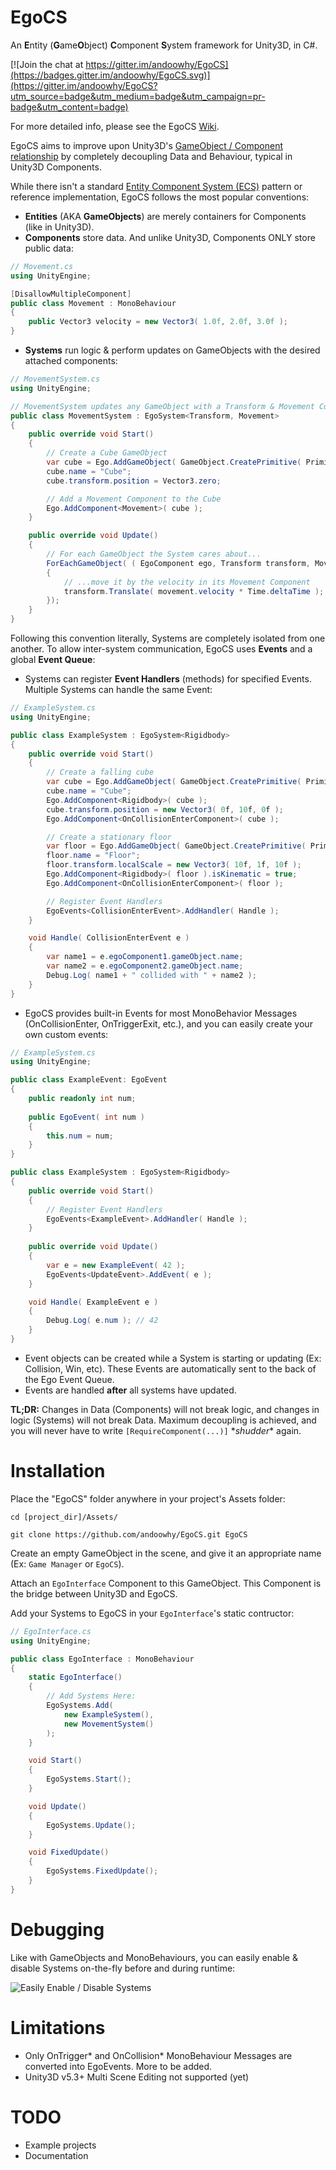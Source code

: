 # EgoCS
An **E**ntity (**G**ame**O**bject) **C**omponent **S**ystem framework for Unity3D, in C#.

[![Join the chat at https://gitter.im/andoowhy/EgoCS](https://badges.gitter.im/andoowhy/EgoCS.svg)](https://gitter.im/andoowhy/EgoCS?utm_source=badge&utm_medium=badge&utm_campaign=pr-badge&utm_content=badge)

For more detailed info, please see the EgoCS [Wiki](https://github.com/andoowhy/EgoCS/wiki).

EgoCS aims to improve upon Unity3D's [GameObject / Component relationship](http://docs.unity3d.com/Manual/TheGameObject-ComponentRelationship.html) by completely decoupling Data and Behaviour, typical in Unity3D Components.

While there isn't a standard [Entity Component System (ECS)](https://en.wikipedia.org/wiki/Entity_component_system) pattern or reference implementation, EgoCS follows the most popular conventions:

* **Entities** (AKA **GameObjects**) are merely containers for Components (like in Unity3D).
* **Components** store data. And unlike Unity3D, Components ONLY store public data:

```C#
// Movement.cs
using UnityEngine;

[DisallowMultipleComponent]
public class Movement : MonoBehaviour
{
    public Vector3 velocity = new Vector3( 1.0f, 2.0f, 3.0f );
}
```

* **Systems** run logic & perform updates on GameObjects with the desired attached components:

```C#
// MovementSystem.cs
using UnityEngine;

// MovementSystem updates any GameObject with a Transform & Movement Component
public class MovementSystem : EgoSystem<Transform, Movement>
{
    public override void Start()
    {
        // Create a Cube GameObject
        var cube = Ego.AddGameObject( GameObject.CreatePrimitive( PrimitiveType.Cube ) ).gameObject;
        cube.name = "Cube";
        cube.transform.position = Vector3.zero;

        // Add a Movement Component to the Cube
        Ego.AddComponent<Movement>( cube );
    }

    public override void Update()
    {
        // For each GameObject the System cares about...
        ForEachGameObject( ( EgoComponent ego, Transform transform, Movement movement ) =>
        {
            // ...move it by the velocity in its Movement Component
            transform.Translate( movement.velocity * Time.deltaTime );
        });
    }
}
```

Following this convention literally, Systems are completely isolated from one another. To allow inter-system communication, EgoCS uses **Events** and a global **Event Queue**:

* Systems can register **Event Handlers** (methods) for specified Events. Multiple Systems can handle the same Event:

```C#
// ExampleSystem.cs
using UnityEngine;

public class ExampleSystem : EgoSystem<Rigidbody>
{
    public override void Start()
    {
        // Create a falling cube
        var cube = Ego.AddGameObject( GameObject.CreatePrimitive( PrimitiveType.Cube ) ).gameObject;
        cube.name = "Cube";
        Ego.AddComponent<Rigidbody>( cube );
        cube.transform.position = new Vector3( 0f, 10f, 0f );
        Ego.AddComponent<OnCollisionEnterComponent>( cube );

        // Create a stationary floor
        var floor = Ego.AddGameObject( GameObject.CreatePrimitive( PrimitiveType.Cube ) ).gameObject;
        floor.name = "Floor";
        floor.transform.localScale = new Vector3( 10f, 1f, 10f );
        Ego.AddComponent<Rigidbody>( floor ).isKinematic = true;
        Ego.AddComponent<OnCollisionEnterComponent>( floor );

        // Register Event Handlers
        EgoEvents<CollisionEnterEvent>.AddHandler( Handle );
    }

    void Handle( CollisionEnterEvent e )
    {
        var name1 = e.egoComponent1.gameObject.name;
        var name2 = e.egoComponent2.gameObject.name;
        Debug.Log( name1 + " collided with " + name2 );
    }
}
```
    
* EgoCS provides built-in Events for most MonoBehavior Messages (OnCollisionEnter, OnTriggerExit, etc.), and you can easily create your own custom events:

```C#
// ExampleSystem.cs
using UnityEngine;

public class ExampleEvent: EgoEvent
{
    public readonly int num;
	
    public EgoEvent( int num )
    {
        this.num = num;	    
    }
}

public class ExampleSystem : EgoSystem<Rigidbody>
{
    public override void Start()
    {
        // Register Event Handlers
        EgoEvents<ExampleEvent>.AddHandler( Handle );
    }
    
    public override void Update()
    {
        var e = new ExampleEvent( 42 );
        EgoEvents<UpdateEvent>.AddEvent( e );
    }

    void Handle( ExampleEvent e )
    {
        Debug.Log( e.num ); // 42
    }
}
```

* Event objects can be created while a System is starting or updating (Ex: Collision, Win, etc). These Events are automatically sent to the back of the Ego Event Queue.
* Events are handled **after** all systems have updated.

**TL;DR:** Changes in Data (Components) will not break logic, and changes in logic (Systems) will not break Data. Maximum decoupling is achieved, and you will never have to write `[RequireComponent(...)]` \**shudder*\* again.

# Installation

Place the "EgoCS" folder anywhere in your project's Assets folder:

```
cd [project_dir]/Assets/

git clone https://github.com/andoowhy/EgoCS.git EgoCS
```
	
Create an empty GameObject in the scene, and give it an appropriate name (Ex: `Game Manager` or `EgoCS`).

Attach an `EgoInterface` Component to this GameObject. This Component is the bridge between Unity3D and EgoCS.

Add your Systems to EgoCS in your `EgoInterface`'s static contructor:

```C#
// EgoInterface.cs
using UnityEngine;

public class EgoInterface : MonoBehaviour
{
    static EgoInterface()
    {
        // Add Systems Here:
        EgoSystems.Add(
            new ExampleSystem(),
            new MovementSystem()
        );
    }

    void Start()
    {
        EgoSystems.Start(); 
    }

    void Update()
    {
        EgoSystems.Update();
    }

    void FixedUpdate()
    {
        EgoSystems.FixedUpdate();
    }
}
```

# Debugging

Like with GameObjects and MonoBehaviours, you can easily enable & disable Systems on-the-fly before and during runtime:

![Easily Enable / Disable Systems](https://raw.githubusercontent.com/wiki/andoowhy/EgoCS/img/SystemTogglesExample.gif)

# Limitations
- Only OnTrigger\* and OnCollision\* MonoBehaviour Messages are converted into EgoEvents. More to be added.
- Unity3D v5.3+ Multi Scene Editing not supported (yet)

# TODO
- Example projects
- Documentation
